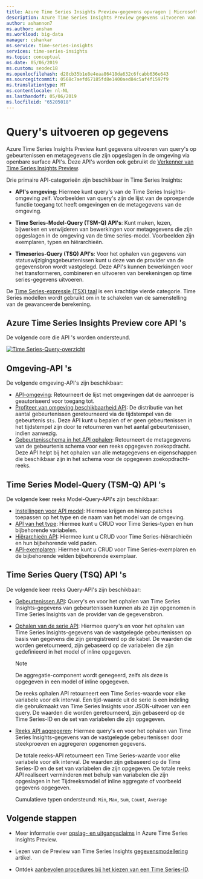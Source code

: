 ```yaml
---
title: Azure Time Series Insights Preview-gegevens opvragen | Microsoft Docs
description: Azure Time Series Insights Preview gegevens uitvoeren van query's.
author: ashannon7
ms.author: anshan
ms.workload: big-data
manager: cshankar
ms.service: time-series-insights
services: time-series-insights
ms.topic: conceptual
ms.date: 05/06/2019
ms.custom: seodec18
ms.openlocfilehash: d28cb35b1e8e4eaa86418da632c6fcabb636e643
ms.sourcegitcommit: 0568c7aefd67185fd8e1400aed84c5af4f1597f9
ms.translationtype: MT
ms.contentlocale: nl-NL
ms.lasthandoff: 05/06/2019
ms.locfileid: "65205018"
---
```

# <a name="data-querying"></a>Query's uitvoeren op gegevens

Azure Time Series Insights Preview kunt gegevens uitvoeren van query's op gebeurtenissen en metagegevens die zijn opgeslagen in de omgeving via openbare surface API's. Deze API's worden ook gebruikt de [Verkenner van Time Series Insights Preview](./time-series-insights-update-explorer.md).

Drie primaire API-categorieën zijn beschikbaar in Time Series Insights:

* **API's omgeving**: Hiermee kunt query's van de Time Series Insights-omgeving zelf. Voorbeelden van query's zijn de lijst van de oproepende functie toegang tot heeft omgevingen en de metagegevens van de omgeving.

* **Time Series-Model-Query (TSM-Q) API's**: Kunt maken, lezen, bijwerken en verwijderen van bewerkingen voor metagegevens die zijn opgeslagen in de omgeving van de time series-model. Voorbeelden zijn exemplaren, typen en hiërarchieën.

* **Timeseries-Query (TSQ) API's**: Voor het ophalen van gegevens van statuswijzigingsgebeurtenissen kunt u deze van de provider van de gegevensbron wordt vastgelegd. Deze API's kunnen bewerkingen voor het transformeren, combineren en uitvoeren van berekeningen op time series-gegevens uitvoeren.

De [Time Series-expressie (TSX) taal](https://docs.microsoft.com/rest/api/time-series-insights/preview-tsx) is een krachtige vierde categorie. Time Series modellen wordt gebruikt om in te schakelen van de samenstelling van de geavanceerde berekening.

## <a name="azure-time-series-insights-preview-core-apis"></a>Azure Time Series Insights Preview core API 's

De volgende core die API 's worden ondersteund.

[![Time Series-Query-overzicht](media/v2-update-tsq/tsq.png)](media/v2-update-tsq/tsq.png#lightbox)

## <a name="environment-apis"></a>Omgeving-API 's

De volgende omgeving-API's zijn beschikbaar:

* [API-omgeving](https://docs.microsoft.com/rest/api/time-series-insights/preview-env#get-environments-api): Retourneert de lijst met omgevingen dat de aanroeper is geautoriseerd voor toegang tot.
* [Profiteer van omgeving beschikbaarheid API](https://docs.microsoft.com/rest/api/time-series-insights/preview-env#get-environment-availability-api): De distributie van het aantal gebeurtenissen geretourneerd via de tijdstempel van de gebeurtenis `$ts`. Deze API kunt u bepalen of er geen gebeurtenissen in het tijdstempel zijn door te retourneren van het aantal gebeurtenissen, indien aanwezig.
* [Gebeurtenisschema in het API ophalen](https://docs.microsoft.com/rest/api/time-series-insights/preview-env#get-event-schema-api): Retourneert de metagegevens van de gebeurtenis schema voor een reeks opgegeven zoekopdracht. Deze API helpt bij het ophalen van alle metagegevens en eigenschappen die beschikbaar zijn in het schema voor de opgegeven zoekopdracht-reeks.

## <a name="time-series-model-query-tsm-q-apis"></a>Time Series Model-Query (TSM-Q) API 's

De volgende keer reeks Model-Query-API's zijn beschikbaar:

* [Instellingen voor API model](https://docs.microsoft.com/rest/api/time-series-insights/preview-model#model-settings-api): Hiermee krijgen en hierop patches toepassen op het type en de naam van het model van de omgeving.
* [API van het type](https://docs.microsoft.com/rest/api/time-series-insights/preview-model#types-api): Hiermee kunt u CRUD voor Time Series-typen en hun bijbehorende variabelen.
* [Hiërarchieën API](https://docs.microsoft.com/rest/api/time-series-insights/preview-model#hierarchies-api): Hiermee kunt u CRUD voor Time Series-hiërarchieën en hun bijbehorende veld paden.
* [API-exemplaren](https://docs.microsoft.com/rest/api/time-series-insights/preview-model#instances-api): Hiermee kunt u CRUD voor Time Series-exemplaren en de bijbehorende velden bijbehorende exemplaar.

## <a name="time-series-query-tsq-apis"></a>Time Series Query (TSQ) API 's

De volgende keer reeks Query-API's zijn beschikbaar:

* [Gebeurtenissen API](https://docs.microsoft.com/rest/api/time-series-insights/preview-query#get-events-api): Query's en voor het ophalen van Time Series Insights-gegevens van gebeurtenissen kunnen als ze zijn opgenomen in Time Series Insights van de provider van de gegevensbron.

* [Ophalen van de serie API](https://docs.microsoft.com/rest/api/time-series-insights/preview-query#get-series-api): Hiermee query's en voor het ophalen van Time Series Insights-gegevens van de vastgelegde gebeurtenissen op basis van gegevens die zijn geregistreerd op de kabel. De waarden die worden geretourneerd, zijn gebaseerd op de variabelen die zijn gedefinieerd in het model of inline opgegeven.

    >[!NOTE]
    > De aggregatie-component wordt genegeerd, zelfs als deze is opgegeven in een model of inline opgegeven.

  De reeks ophalen API retourneert een Time Series-waarde voor elke variabele voor elk interval. Een tijd-waarde uit de serie is een indeling die gebruikmaakt van Time Series Insights voor JSON-uitvoer van een query. De waarden die worden geretourneerd, zijn gebaseerd op de Time Series-ID en de set van variabelen die zijn opgegeven.

* [Reeks API aggregeren](https://docs.microsoft.com/rest/api/time-series-insights/preview-query#aggregate-series-api): Hiermee query's en voor het ophalen van Time Series Insights-gegevens van de vastgelegde gebeurtenissen door steekproeven en aggregeren opgenomen gegevens.

  De totale reeks-API retourneert een Time Series-waarde voor elke variabele voor elk interval. De waarden zijn gebaseerd op de Time Series-ID en de set van variabelen die zijn opgegeven. De totale reeks API realiseert verminderen met behulp van variabelen die zijn opgeslagen in het Tijdreeksmodel of inline aggregate of voorbeeld gegevens opgegeven.

  Cumulatieve typen ondersteund: `Min`, `Max`, `Sum`, `Count`, `Average`

## <a name="next-steps"></a>Volgende stappen

- Meer informatie over [opslag- en uitgangsclaims](./time-series-insights-update-storage-ingress.md) in Azure Time Series Insights Preview.

- Lezen van de Preview van Time Series Insights [gegevensmodellering](./time-series-insights-update-tsm.md) artikel.

- Ontdek [aanbevolen procedures bij het kiezen van een Time Series-ID](./time-series-insights-update-how-to-id.md).
